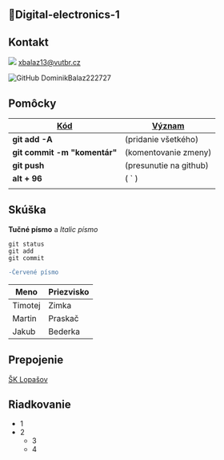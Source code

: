 ## 🧐Digital-electronics-1

## Kontakt
<img src="https://img.shields.io/badge/Gmail-D14836?style=for-the-badge&logo=gmail&logoColor=white" /> xbalaz13@vutbr.cz

<img alt="GitHub" src="https://img.shields.io/badge/github%20-%23121011.svg?&style=for-the-badge&logo=github&logoColor=white" /> DominikBalaz222727



## Pomôcky
| <u>Kód</u>                   | <u>Význam</u>          |
| ---------------------------- | ---------------------- |
| **git add -A**               | (pridanie všetkého)    |
| **git commit -m "komentár"** | (komentovanie zmeny)   |
| **git push**                 | (presunutie na github) |
| **alt + 96**                 | ( ` )                  |
|                              |                        |



## Skúška


**Tučné písmo** a
*Italic písmo*

```
git status
git add
git commit
```
```diff
-Červené písmo
```

| Meno  | Priezvisko |
| ------------- | ------------- |
| Timotej | Zimka      |
| Martin | Praskač  |
| Jakub | Bederka  |
## Prepojenie
[ŠK Lopašov](https://www.sk-lopasov.sk/)

## Riadkovanie
* 1
* 2
  * 3
  * 4



